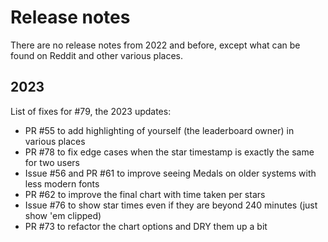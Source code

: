 # Release notes

There are no release notes from 2022 and before, except what can be found on Reddit and other various places.

## 2023

List of fixes for #79, the 2023 updates:

- PR #55 to add highlighting of yourself (the leaderboard owner) in various places
- PR #78 to fix edge cases when the star timestamp is exactly the same for two users
- Issue #56 and PR #61 to improve seeing Medals on older systems with less modern fonts
- PR #62 to improve the final chart with time taken per stars
- Issue #76 to show star times even if they are beyond 240 minutes (just show 'em clipped)
- PR #73 to refactor the chart options and DRY them up a bit
